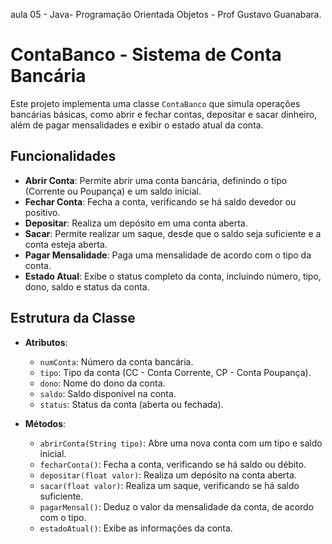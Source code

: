aula 05 - Java- Programação Orientada Objetos - Prof Gustavo Guanabara. 


# ContaBanco - Sistema de Conta Bancária

Este projeto implementa uma classe `ContaBanco` que simula operações bancárias básicas, como abrir e fechar contas, depositar e sacar dinheiro, além de pagar mensalidades e exibir o estado atual da conta.

## Funcionalidades

- **Abrir Conta**: Permite abrir uma conta bancária, definindo o tipo (Corrente ou Poupança) e um saldo inicial.
- **Fechar Conta**: Fecha a conta, verificando se há saldo devedor ou positivo.
- **Depositar**: Realiza um depósito em uma conta aberta.
- **Sacar**: Permite realizar um saque, desde que o saldo seja suficiente e a conta esteja aberta.
- **Pagar Mensalidade**: Paga uma mensalidade de acordo com o tipo da conta.
- **Estado Atual**: Exibe o status completo da conta, incluindo número, tipo, dono, saldo e status da conta.

## Estrutura da Classe

- **Atributos**:
  - `numConta`: Número da conta bancária.
  - `tipo`: Tipo da conta (CC - Conta Corrente, CP - Conta Poupança).
  - `dono`: Nome do dono da conta.
  - `saldo`: Saldo disponível na conta.
  - `status`: Status da conta (aberta ou fechada).

- **Métodos**:
  - `abrirConta(String tipo)`: Abre uma nova conta com um tipo e saldo inicial.
  - `fecharConta()`: Fecha a conta, verificando se há saldo ou débito.
  - `depositar(float valor)`: Realiza um depósito na conta aberta.
  - `sacar(float valor)`: Realiza um saque, verificando se há saldo suficiente.
  - `pagarMensal()`: Deduz o valor da mensalidade da conta, de acordo com o tipo.
  - `estadoAtual()`: Exibe as informações da conta.

